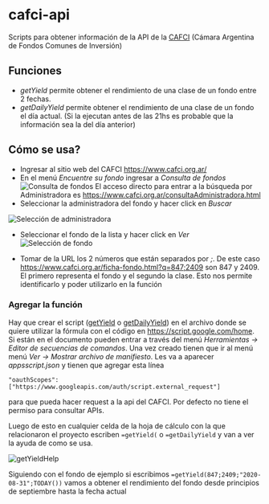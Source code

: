 # cafci-api
Scripts para obtener información de la API de la [CAFCI](https://www.cafci.org.ar/) (Cámara Argentina de Fondos Comunes de Inversión)

## Funciones

* *getYield* permite obtener el rendimiento de una clase de un fondo entre 2 fechas.
* *getDailyYield* permite obtener el rendimiento de una clase de un fondo el día actual. (Si la ejecutan antes de las 21hs es probable que la información sea la del día anterior)

## Cómo se usa?

* Ingresar al sitio web del CAFCI https://www.cafci.org.ar/
* En el menú *Encuentre su fondo* ingresar a *Consulta de fondos*
![Consulta de fondos](https://i.imgur.com/je0bIfx.png)
El acceso directo para entrar a la búsqueda por Administradora es https://www.cafci.org.ar/consultaAdministradora.html
* Seleccionar la administradora del fondo y hacer click en *Buscar*

![Selección de administradora](https://i.imgur.com/jo72OwU.png)

* Seleccionar el fondo de la lista y hacer click en *Ver*
![Selección de fondo](https://i.imgur.com/UUGa4YU.png)

* Tomar de la URL los 2 números que están separados por *;*. De este caso https://www.cafci.org.ar/ficha-fondo.html?q=847;2409 son 847 y 2409. El primero representa el fondo y el segundo la clase. Esto nos permite identificarlo y poder utilizarlo en la función

### Agregar la función 

Hay que crear el script ([getYield](../master/getYield.gs) o [getDailyYield](../master/getDailyYield.gs))  en el archivo donde se quiere utilizar la fórmula con el código en https://script.google.com/home. Si están en el documento pueden entrar a través del menú *Herramientas -> Editor de secuencias de comandos*. Una vez creado tienen que ir al menú menú *Ver -> Mostrar archivo de manifiesto*. Les va a aparecer _appsscript.json_ y tienen que agregar esta línea 

`"oauthScopes": ["https://www.googleapis.com/auth/script.external_request"]`
 
para que pueda hacer request a la api del CAFCI. Por defecto no tiene el permiso para consultar APIs.

Luego de esto en cualquier celda de la hoja de cálculo con la que relacionaron el proyecto escriben `=getYield(` o `=getDailyYield` y van a ver la ayuda de como se usa.

![getYieldHelp](https://i.imgur.com/ICpGh1Q.png)

Siguiendo con el fondo de ejemplo si escribimos `=getYield(847;2409;"2020-08-31";TODAY())` vamos a obtener el rendimiento del fondo desde principios de septiembre hasta la fecha actual
